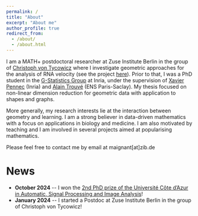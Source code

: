 ```yaml
---
permalink: /
title: "About"
excerpt: "About me"
author_profile: true
redirect_from: 
  - /about/
  - /about.html
---
```



I am a MATH+ postdoctoral researcher at Zuse Institute Berlin in the group of [Christoph von Tycowicz](https://tycowicz.de/) where I investigate geometric approaches for the analysis of RNA velocity (see the project [here](https://mathplus.de/research-2/application-areas/aa1-mechanisms-of-life/aa1-20/)). Prior to that, I was a PhD student in the [G-Statistics Group](https://gstats.inria.fr/) at Inria, under the 
supervision of [Xavier Pennec](http://www-sop.inria.fr/members/Xavier.Pennec/) (Inria) and 
[Alain Trouvé](https://centreborelli.ens-paris-saclay.fr/fr/annuaire-des-personnes/alain-trouve) (ENS Paris-Saclay). My thesis focused on non-linear dimension reduction for geometric data with application to shapes and graphs.

More generally, my research interests lie at the interaction between geometry and learning. I am a strong believer in data-driven mathematics with a focus on applications in biology and medicine. I am also motivated by teaching and I am involved in several projects aimed at popularising mathematics.

Please feel free to contact me by email at maignant[at]zib.de


News
======
* **October 2024** -- I won the [2nd PhD prize of the Université Côte d’Azur in Automatic, Signal Processing and Image Analysis](https://webusers.i3s.unice.fr/edstic/5-2-prixDeThese-en.php)!
* **January 2024** -- I started a Postdoc at Zuse Institute Berlin in the group of Christoph von Tycowicz!

